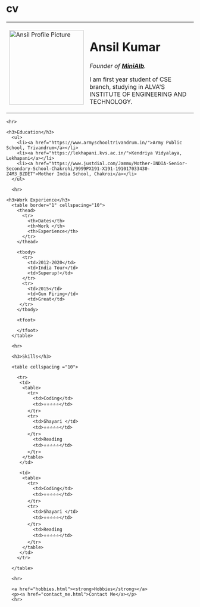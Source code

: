 # cv
<!DOCTYPE html>
<html lang="en">
 <head>
    <meta charset="UTF-8">
    <meta http-equiv="X-UA-Compatible" content="IE=edge">
    <meta name="viewport" content="width=device-width, initial-scale=1.0">
    <title>❦Ansil's Personal site</title>
  </head>
 <body>
  <table cellspacing="20">
    <tr>
      <td>    <img src="Ansil.jpg.png" alt="Ansil Profile Picture" height="200" width="200">
      </td>
      <td>
        <h1>Ansil Kumar</h1>
    <p><em>Founder of <strong><a href="www.google.com">MiniAlb</a></strong>.</em></p>
    <p>I am first year student of CSE branch, studying in ALVA'S INSTITUTE OF ENGINEERING AND TECHNOLOGY.</p>
      </td>
    </tr>
  </table>

    <hr>

    <h3>Education</h3>
      <ul>
        <li><a href="https://www.armyschooltrivandrum.in/">Army Public School, Trivandrum</a></li>
        <li><a href="https://lekhapani.kvs.ac.in/">Kendriya Vidyalaya, Lekhapani</a></li>
        <li><a href="https://www.justdial.com/Jammu/Mother-INDIA-Senior-Secondary-School-Chakrohi/9999PX191-X191-191017033430-Z4M3_BZDET">Mother India School, Chakroi</a></li>
      </ul>

      <hr>

    <h3>Work Experience</h3>
      <table border="1" cellspacing="10">
        <thead>
          <tr>
            <th>Dates</th>
            <th>Work </th>
            <th>Experience</th>
          </tr>
        </thead>

        <tbody>
          <tr>
            <td>2012-2020</td>
            <td>India Tour</td>
            <td>Superup!</td>
          </tr>
          <tr>
            <td>2015</td>
            <td>Gun Firing</td>
            <td>Great</td>
         </tr>
        </tbody>

        <tfoot>

        </tfoot>
      </table>

      <hr>

      <h3>Skills</h3>

      <table cellspacing ="10">

        <tr>
         <td>
          <table>
            <tr>
              <td>Coding</td>
              <td>⭐⭐⭐⭐⭐</td>
            </tr>
            <tr>
              <td>Shayari </td>
              <td>⭐⭐⭐⭐⭐</td>
            </tr>
              <td>Reading
              <td>⭐⭐⭐⭐⭐</td>
            </tr>
          </table>
         </td>

         <td>
          <table>
            <tr>
              <td>Coding</td>
              <td>⭐⭐⭐⭐⭐</td>
            </tr>
            <tr>
              <td>Shayari </td>
              <td>⭐⭐⭐⭐⭐</td>
            </tr>
              <td>Reading
              <td>⭐⭐⭐⭐⭐</td>
            </tr>
          </table>
         </td>
        </tr>

      </table>

      <hr>

      <a href="hobbies.html"><strong>Hobbies</strong></a>
      <p><a href="contact_me.html">Contact Me</a></p>
      <hr>
 </body>
</html>




